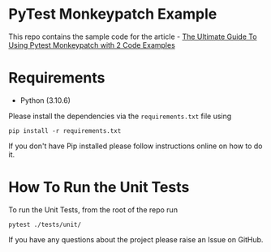 # PyTest Monkeypatch Example

This repo contains the sample code for the article - [The Ultimate Guide To Using Pytest Monkeypatch with 2 Code Examples](https://pytest-with-eric.com/pytest-best-practices/pytest-monkeypatch/)


# Requirements
* Python (3.10.6)

Please install the dependencies via the `requirements.txt` file using 
```commandline
pip install -r requirements.txt
```
If you don't have Pip installed please follow instructions online on how to do it.

# How To Run the Unit Tests
To run the Unit Tests, from the root of the repo run
```commandline
pytest ./tests/unit/
```

If you have any questions about the project please raise an Issue on GitHub. 